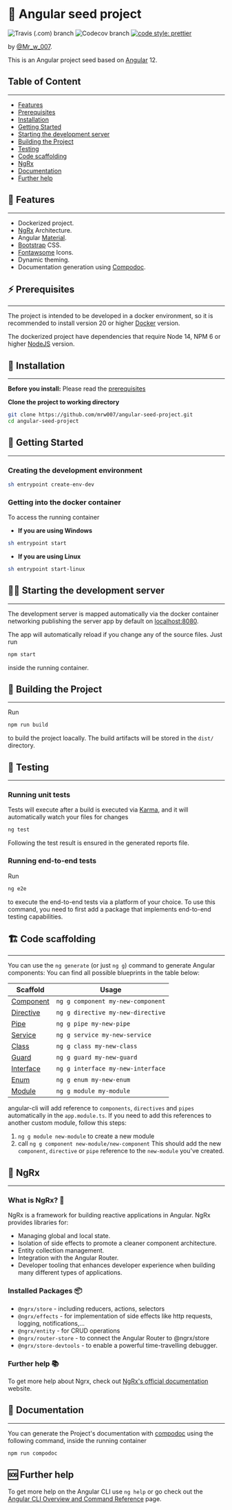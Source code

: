 <h1>🌱 Angular seed project</h1>

![Travis (.com) branch](https://img.shields.io/travis/com/mrw007/angular-seed-project/main)
![Codecov branch](https://img.shields.io/codecov/c/github/mrw007/angular-seed-project/main)
[![code style: prettier](https://img.shields.io/badge/code_style-prettier-ff69b4.svg)](https://github.com/prettier/prettier)

by [@Mr_w_007](https://twitter.com/Mr_w_007).

This is an Angular project seed based on [Angular](https://angular.io/) 12.

## Table of Content

---

- [Features](#🌟-features)
- [Prerequisites](#⚡-prerequisites)
- [Installation](#🚧-installation)
- [Getting Started](#🚀-getting-started)
- [Starting the development server](#🏃‍♂️-starting-the-development-server)
- [Building the Project](#🔨-building-the-project)
- [Testing](#🧪-testing)
- [Code scaffolding](#🏗-code-scaffolding)
- [NgRx](#🔄-ngrx)
- [Documentation](#📖-documentation)
- [Further help](#🆘-further-help)

## 🌟 Features

---

- Dockerized project.
- [NgRx](https://ngrx.io/) Architecture.
- Angular [Material](https://material.angular.io/).
- [Bootstrap](https://getbootstrap.com/) CSS.
- [Fontawsome](https://fontawesome.com/) Icons.
- Dynamic theming.
- Documentation generation using [Compodoc](https://compodoc.app/).

## ⚡ Prerequisites

---

The project is intended to be developed in a docker environment, so it is recommended to install version 20 or higher [Docker](https://www.docker.com/community-edition) version.

The dockerized project have dependencies that require Node 14, NPM 6 or higher [NodeJS](https://nodejs.org/en/) version.

## 🚧 Installation

---

**Before you install:** Please read the [prerequisites](#prerequisites)

**Clone the project to working directory**

```bash
git clone https://github.com/mrw007/angular-seed-project.git
cd angular-seed-project
```

## 🚀 Getting Started

---

### **Creating the development environment**

```bash
sh entrypoint create-env-dev
```

### **Getting into the docker container**

To access the running container

- **If you are using Windows**

```bash
sh entrypoint start
```

- **If you are using Linux**

```bash
sh entrypoint start-linux
```

## 🏃‍♂️ Starting the development server

---

The development server is mapped automatically via the docker container networking publishing the server app by default on [localhost:8080](http://localhost:8080).

The app will automatically reload if you change any of the source files.
Just run

```bash
npm start
```

inside the running container.

## 🔨 Building the Project

---

Run

```bash
npm run build
```

to build the project loacally. The build artifacts will be stored in the `dist/` directory.

## 🧪 Testing

---

### **Running unit tests**

Tests will execute after a build is executed via [Karma](https://karma-runner.github.io), and it will automatically watch your files for changes

```bash
ng test
```

Following the test result is ensured in the generated reports file.

### **Running end-to-end tests**

Run

```bash
ng e2e
```

to execute the end-to-end tests via a platform of your choice. To use this command, you need to first add a package that implements end-to-end testing capabilities.

## 🏗 Code scaffolding

---

You can use the `ng generate` (or just `ng g`) command to generate Angular components:
You can find all possible blueprints in the table below:

| Scaffold                                                                    | Usage                             |
| --------------------------------------------------------------------------- | --------------------------------- |
| [Component](https://github.com/angular/angular-cli/wiki/generate-component) | `ng g component my-new-component` |
| [Directive](https://github.com/angular/angular-cli/wiki/generate-directive) | `ng g directive my-new-directive` |
| [Pipe](https://github.com/angular/angular-cli/wiki/generate-pipe)           | `ng g pipe my-new-pipe`           |
| [Service](https://github.com/angular/angular-cli/wiki/generate-service)     | `ng g service my-new-service`     |
| [Class](https://github.com/angular/angular-cli/wiki/generate-class)         | `ng g class my-new-class`         |
| [Guard](https://github.com/angular/angular-cli/wiki/generate-guard)         | `ng g guard my-new-guard`         |
| [Interface](https://github.com/angular/angular-cli/wiki/generate-interface) | `ng g interface my-new-interface` |
| [Enum](https://github.com/angular/angular-cli/wiki/generate-enum)           | `ng g enum my-new-enum`           |
| [Module](https://github.com/angular/angular-cli/wiki/generate-module)       | `ng g module my-module`           |

angular-cli will add reference to `components`, `directives` and `pipes` automatically in the `app.module.ts`. If you need to add this references to another custom module, follow this steps:

1. `ng g module new-module` to create a new module
2. call `ng g component new-module/new-component`
   This should add the new `component`, `directive` or `pipe` reference to the `new-module` you've created.

## 🔄 NgRx

---

### **What is NgRx?** 🤔

NgRx is a framework for building reactive applications in Angular. NgRx provides libraries for:

- Managing global and local state.
- Isolation of side effects to promote a cleaner component architecture.
- Entity collection management.
- Integration with the Angular Router.
- Developer tooling that enhances developer experience when building many different types of applications.

### **Installed Packages** 📦

- `@ngrx/store` - including reducers, actions, selectors
- `@ngrx/effects` - for implementation of side effects like http requests, logging, notifications,...
- `@ngrx/entity` - for CRUD operations
- `@ngrx/router-store` - to connect the Angular Router to @ngrx/store
- `@ngrx/store-devtools` - to enable a powerful time-travelling debugger.

### **Further help** 📚

To get more help about Ngrx, check out [NgRx's official documentation](https://ngrx.io/) website.

## 📖 Documentation

---

You can generate the Project's documentation with [compodoc](https://compodoc.app/) using the following command, inside the running container

```bash
npm run compodoc
```

## 🆘 Further help

To get more help on the Angular CLI use `ng help` or go check out the [Angular CLI Overview and Command Reference](https://angular.io/cli) page.
